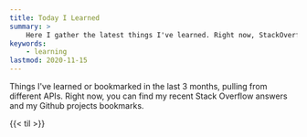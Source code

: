 ```yaml
---
title: Today I Learned
summary: >
    Here I gather the latest things I've learned. Right now, StackOverflow and Github are supported.
keywords:
    - learning
lastmod: 2020-11-15
---
```


Things I've learned or bookmarked in the last 3 months, pulling from different APIs.
Right now, you can find my recent Stack Overflow answers and my Github projects bookmarks.

{{< til >}}
